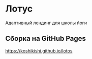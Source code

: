 # Лотус
Адаптивный лендинг для школы йоги

## Сборка на GitHub Pages
https://koshikishi.github.io/lotos